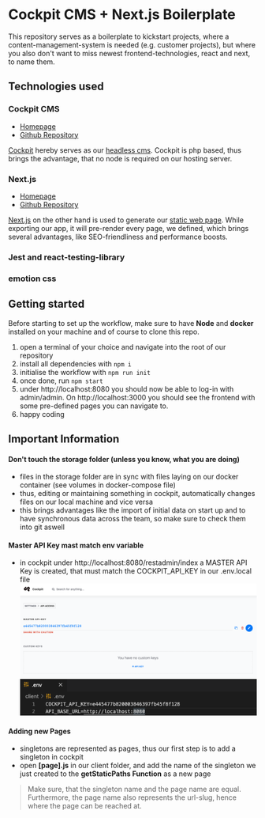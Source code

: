 # Cockpit CMS + Next.js Boilerplate

This repository serves as a boilerplate to kickstart projects, where a content-management-system is needed (e.g. customer projects), but where you also don't want to miss newest frontend-technologies, react and next, to name them.

## Technologies used

### Cockpit CMS

- [Homepage](https://getcockpit.com)
- [Github Repository](https://github.com/agentejo/cockpit)

[Cockpit](https://getcockpit.com) hereby serves as our [headless cms](https://en.wikipedia.org/wiki/Headless_content_management_system). Cockpit is php based, thus brings the advantage, that no node is required on our hosting server.

### Next.js

- [Homepage](https://nextjs.org/)
- [Github Repository](https://github.com/vercel/next.js/)

[Next.js](https://nextjs.org/) on the other hand is used to generate our [static web page](https://en.wikipedia.org/wiki/Static_web_page). While exporting our app, it will pre-render every page, we defined, which brings several advantages, like SEO-friendliness and performance boosts.

### Jest and react-testing-library

### emotion css 

## Getting started

Before starting to set up the workflow, make sure to have **Node** and **docker** installed on your machine and of course to clone this repo.

1. open a terminal of your choice and navigate into the root of our repository
2. install all dependencies with `npm i`
3. initialise the workflow with `npm run init`
4. once done, run `npm start`
5. under http://localhost:8080 you should now be able to log-in with admin/admin. On http://localhost:3000 you should see the frontend with some pre-defined pages you can navigate to.
6. happy coding

## Important Information

#### Don't touch the storage folder (unless you know, what you are doing)

- files in the storage folder are in sync with files laying on our docker container (see volumes in docker-compose file)
- thus, editing or maintaining something in cockpit, automatically changes files on our local machine and vice versa
- this brings advantages like the import of initial data on start up and to have synchronous data across the team, so make sure to check them into git aswell

#### Master API Key mast match env variable

- in cockpit under http://localhost:8080/restadmin/index a MASTER API Key is created, that must match the COCKPIT_API_KEY in our .env.local file
  ![Cockpit CMS Master API Key](/assets/cockpit-master-api-key.png)
  ![env VARIABLES](/assets/env-vars.png)

#### Adding new Pages

- singletons are represented as pages, thus our first step is to add a singleton in cockpit
- open **[page].js** in our client folder, and add the name of the singleton we just created to the **getStaticPaths Function** as a new page

> Make sure, that the singleton name and the page name are equal. Furthermore, the page name also represents the url-slug, hence where the page can be reached at.
